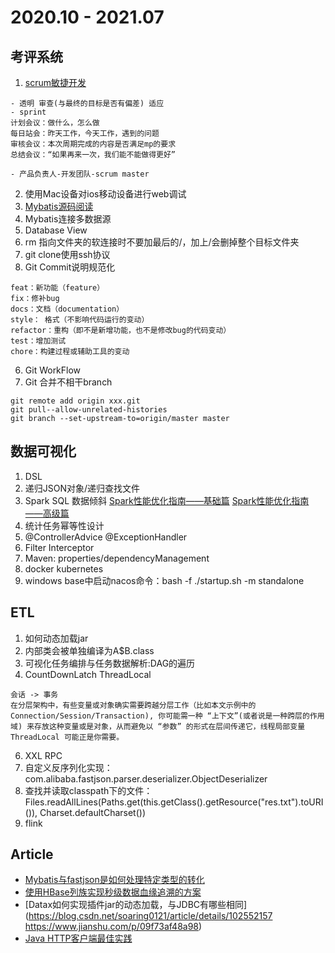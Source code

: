 # 2020.10 - 2021.07

## 考评系统
1. [scrum敏捷开发](https://www.scrumguides.org/docs/scrumguide/v2017/2017-Scrum-Guide-Chinese-Simplified.pdf)
```
- 透明 审查(与最终的目标是否有偏差) 适应
- sprint
计划会议：做什么，怎么做
每日站会：昨天工作，今天工作，遇到的问题
审核会议：本次周期完成的内容是否满足mp的要求
总结会议：“如果再来一次，我们能不能做得更好”

- 产品负责人-开发团队-scrum master
```
2. 使用Mac设备对ios移动设备进行web调试
3. [Mybatis源码阅读](https://my.oschina.net/wangzhenchao/blog/4307101)
4. Mybatis连接多数据源
5. Database View
6. rm 指向文件夹的软连接时不要加最后的/，加上/会删掉整个目标文件夹
7. git clone使用ssh协议
8. Git Commit说明规范化
```
feat：新功能（feature）
fix：修补bug
docs：文档（documentation）
style： 格式（不影响代码运行的变动）
refactor：重构（即不是新增功能，也不是修改bug的代码变动）
test：增加测试
chore：构建过程或辅助工具的变动
```
6. Git WorkFlow
7. Git 合并不相干branch
```
git remote add origin xxx.git
git pull--allow-unrelated-histories
git branch --set-upstream-to=origin/master master
```

## 数据可视化
1. DSL
2. 递归JSON对象/递归查找文件
3. Spark SQL 数据倾斜 [Spark性能优化指南——基础篇](https://tech.meituan.com/2016/04/29/spark-tuning-basic.html) [Spark性能优化指南——高级篇](https://tech.meituan.com/2016/05/12/spark-tuning-pro.html)
4. 统计任务幂等性设计
5. @ControllerAdvice @ExceptionHandler
6. Filter Interceptor
7. Maven: properties/dependencyManagement
8. docker kubernetes
9. windows base中启动nacos命令：bash -f ./startup.sh -m standalone

## ETL
1. 如何动态加载jar
2. 内部类会被单独编译为A$B.class
3. 可视化任务编排与任务数据解析:DAG的遍历
4. CountDownLatch ThreadLocal
```
会话 -> 事务
在分层架构中，有些变量或对象确实需要跨越分层工作（比如本文示例中的 Connection/Session/Transaction), 你可能需一种 “上下文”(或者说是一种跨层的作用域) 来存放这种变量或是对象，从而避免以 “参数” 的形式在层间传递它，线程局部变量 ThreadLocal 可能正是你需要。
```
6. XXL RPC
7. 自定义反序列化实现：com.alibaba.fastjson.parser.deserializer.ObjectDeserializer
8. 查找并读取classpath下的文件：Files.readAllLines(Paths.get(this.getClass().getResource("res.txt").toURI()), Charset.defaultCharset())
9. flink

## Article
- [Mybatis与fastjson是如何处理特定类型的转化]()
- [使用HBase列族实现秒级数据血缘追溯的方案]()
- [Datax如何实现插件jar的动态加载，与JDBC有哪些相同](https://blog.csdn.net/soaring0121/article/details/102552157 https://www.jianshu.com/p/09f73af48a98)
- [Java HTTP客户端最佳实践]()
